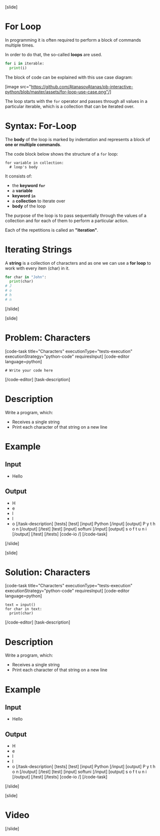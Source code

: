[slide]
# For Loop
In programming it is often required to perform a block of commands multiple times. 

In order to do that, the so-called **loops** are used.

```python
for i in iterable:
  print(i)
```

The block of code can be explained with this use case diagram:

[image src="https://github.com/AtanasovAtanas/pb-interactive-python/blob/master/assets/for-loop-use-case.png"/]

The loop starts with the `for` operator and passes through all values in a particular iterable, which is a collection that can be iterated over.

# Syntax: For-Loop

The **body** of the loop is marked by indentation and represents a block of **one or multiple commands**. 

The code block below shows the structure of a `for` loop:
```
for variable in collection:
  # loop's body
```

It consists of:
* the **keyword `for`**
* a **variable**
* **keyword `in`**
* a **collection** to iterate over
* **body** of the loop

The purpose of the loop is to pass sequentially through the values of a collection and for each of them to perform a particular action. 

Each of the repetitions is called an **"iteration"**.

# Iterating Strings
A **string** is a collection of characters and as one we can use a **for loop** to work with every item (char) in it.
```python
for char in "John":
  print(char)
# J
# o
# h
# n
```
[/slide]

[slide]
# Problem: Characters

[code-task title="Characters" executionType="tests-execution" executionStrategy="python-code" requiresInput]
[code-editor language=python]

```
# Write your code here
```

[/code-editor]
[task-description]
# Description
Write a program, which:

- Receives a single string
- Print each character of that string on a new line

# Example
## Input
- Hello
## Output
- H
- e
- l
- l
- o
[/task-description]
[tests]
[test]
[input]
Python
[/input]
[output]
P
y
t
h
o
n
[/output]
[/test]
[test]
[input]
softuni
[/input]
[output]
s
o
f
t
u
n
i
[/output]
[/test]
[/tests]
[code-io /]
[/code-task]

[/slide]

[slide]

# Solution: Characters

[code-task title="Characters" executionType="tests-execution" executionStrategy="python-code" requiresInput]
[code-editor language=python]

```
text = input()
for char in text:
  print(char)
```

[/code-editor]
[task-description]
# Description
Write a program, which:

- Receives a single string
- Print each character of that string on a new line

# Example
## Input
- Hello
## Output
- H
- e
- l
- l
- o
[/task-description]
[tests]
[test]
[input]
Python
[/input]
[output]
P
y
t
h
o
n
[/output]
[/test]
[test]
[input]
softuni
[/input]
[output]
s
o
f
t
u
n
i
[/output]
[/test]
[/tests]
[code-io /]
[/code-task]

[/slide]


[slide]
# Video


[/slide]
